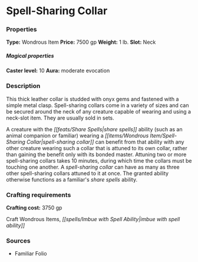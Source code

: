 ﻿---
Title: "Spell-Sharing Collar"
Type: "Wondrous Item"
Price: "7500 gp"
Weight: "1 lb."
Slot: "Neck"
Caster level: "10"
Aura: "moderate evocation"
Description: |
  "This thick leather collar is studded with onyx gems and fastened with a simple metal clasp. _Spell-sharing collars_ come in a variety of sizes and can be secured around the neck of any creature capable of wearing and using a neck-slot item. They are usually sold in sets.
  A creature with the share spells ability (such as an animal companion or familiar) wearing a _spell-sharing collar_ can benefit from that ability with any other creature wearing such a collar that is attuned to its own collar, rather than gaining the benefit only with its bonded master. Attuning two or more _spell-sharing collars_ takes 10 minutes, during which time the collars must be touching one another. A _spell-sharing collar_ can have as many as three other _spell-sharing collars_ attuned to it at once. The granted ability otherwise functions as a familiar's share spells ability."
Crafting cost: "3750 gp"
Sources: "['Familiar Folio']"
---

# Spell-Sharing Collar

### Properties

**Type:** Wondrous Item **Price:** 7500 gp **Weight:** 1 lb. **Slot:** Neck

##### Magical properties

**Caster level:** 10 **Aura:** moderate evocation

### Description

This thick leather collar is studded with onyx gems and fastened with a simple metal clasp. Spell-sharing collars come in a variety of sizes and can be secured around the neck of any creature capable of wearing and using a neck-slot item. They are usually sold in sets.

A creature with the _[[feats/Share Spells|share spells]]_ ability (such as an animal companion or familiar) wearing a _[[items/Wondrous Item/Spell-Sharing Collar|spell-sharing collar]]_ can benefit from that ability with any other creature wearing such a collar that is attuned to its own collar, rather than gaining the benefit only with its bonded master. Attuning two or more spell-sharing collars takes 10 minutes, during which time the collars must be touching one another. A _spell-sharing collar_ can have as many as three other spell-sharing collars attuned to it at once. The granted ability otherwise functions as a familiar's _share spells_ ability.

### Crafting requirements

**Crafting cost:** 3750 gp

Craft Wondrous Items, _[[spells/Imbue with Spell Ability|imbue with spell ability]]_

### Sources

* Familiar Folio